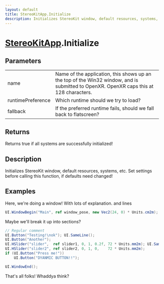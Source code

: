 ```yaml
---
layout: default
title: StereoKitApp.Initialize
description: Initializes StereoKit window, default resources, systems, etc. Set settings before calling this function, if defaults need changed!
---
```

# [StereoKitApp]({{site.url}}/Pages/Reference/StereoKitApp.html).Initialize

## Parameters

|  |  |
|--|--|
|name|Name of the application, this shows up an the top of the Win32 window, and is submitted to OpenXR. OpenXR caps this at 128 characters.|
|runtimePreference|Which runtime should we try to load?|
|fallback|If the preferred runtime fails, should we fall back to flatscreen?|

## Returns
Returns true if all systems are successfully initialized!

## Description
Initializes StereoKit window, default resources, systems, etc. Set settings before calling this function, if defaults need changed!


## Examples

Here, we're doing a window!
With lots of explanation.
and lines
```csharp
UI.WindowBegin("Main", ref window_pose, new Vec2(24, 0) * Units.cm2m);

```
Maybe we'll break it up into sections?
```csharp
// Regular comment
UI.Button("Testing!\nok"); UI.SameLine();
UI.Button("Another");
UI.HSlider("slider",  ref slider1, 0, 1, 0.2f, 72 * Units.mm2m); UI.SameLine();
UI.HSlider("slider2", ref slider2, 0, 1, 0,    72 * Units.mm2m);
if (UI.Button("Press me!"))
    UI.Button("DYANMIC BUTTON!!");

UI.WindowEnd();
```
That's all folks!
Whaddya think?


